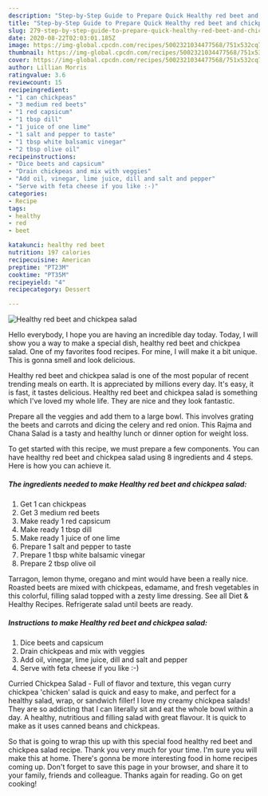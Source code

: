 ```yaml
---
description: "Step-by-Step Guide to Prepare Quick Healthy red beet and chickpea salad"
title: "Step-by-Step Guide to Prepare Quick Healthy red beet and chickpea salad"
slug: 279-step-by-step-guide-to-prepare-quick-healthy-red-beet-and-chickpea-salad
date: 2020-08-22T02:03:01.185Z
image: https://img-global.cpcdn.com/recipes/5002321034477568/751x532cq70/healthy-red-beet-and-chickpea-salad-recipe-main-photo.jpg
thumbnail: https://img-global.cpcdn.com/recipes/5002321034477568/751x532cq70/healthy-red-beet-and-chickpea-salad-recipe-main-photo.jpg
cover: https://img-global.cpcdn.com/recipes/5002321034477568/751x532cq70/healthy-red-beet-and-chickpea-salad-recipe-main-photo.jpg
author: Lillian Morris
ratingvalue: 3.6
reviewcount: 15
recipeingredient:
- "1 can chickpeas"
- "3 medium red beets"
- "1 red capsicum"
- "1 tbsp dill"
- "1 juice of one lime"
- "1 salt and pepper to taste"
- "1 tbsp white balsamic vinegar"
- "2 tbsp olive oil"
recipeinstructions:
- "Dice beets and capsicum"
- "Drain chickpeas and mix with veggies"
- "Add oil, vinegar, lime juice, dill and salt and pepper"
- "Serve with feta cheese if you like :-)"
categories:
- Recipe
tags:
- healthy
- red
- beet

katakunci: healthy red beet 
nutrition: 197 calories
recipecuisine: American
preptime: "PT23M"
cooktime: "PT35M"
recipeyield: "4"
recipecategory: Dessert

---
```



![Healthy red beet and chickpea salad](https://img-global.cpcdn.com/recipes/5002321034477568/751x532cq70/healthy-red-beet-and-chickpea-salad-recipe-main-photo.jpg)

Hello everybody, I hope you are having an incredible day today. Today, I will show you a way to make a special dish, healthy red beet and chickpea salad. One of my favorites food recipes. For mine, I will make it a bit unique. This is gonna smell and look delicious.

Healthy red beet and chickpea salad is one of the most popular of recent trending meals on earth. It is appreciated by millions every day. It's easy, it is fast, it tastes delicious. Healthy red beet and chickpea salad is something which I've loved my whole life. They are nice and they look fantastic.

Prepare all the veggies and add them to a large bowl. This involves grating the beets and carrots and dicing the celery and red onion. This Rajma and Chana Salad is a tasty and healthy lunch or dinner option for weight loss.


To get started with this recipe, we must prepare a few components. You can have healthy red beet and chickpea salad using 8 ingredients and 4 steps. Here is how you can achieve it.

<!--inarticleads1-->

##### The ingredients needed to make Healthy red beet and chickpea salad:

1. Get 1 can chickpeas
1. Get 3 medium red beets
1. Make ready 1 red capsicum
1. Make ready 1 tbsp dill
1. Make ready 1 juice of one lime
1. Prepare 1 salt and pepper to taste
1. Prepare 1 tbsp white balsamic vinegar
1. Prepare 2 tbsp olive oil


Tarragon, lemon thyme, oregano and mint would have been a really nice. Roasted beets are mixed with chickpeas, edamame, and fresh vegetables in this colorful, filling salad topped with a zesty lime dressing. See all Diet &amp; Healthy Recipes. Refrigerate salad until beets are ready. 

<!--inarticleads2-->

##### Instructions to make Healthy red beet and chickpea salad:

1. Dice beets and capsicum
1. Drain chickpeas and mix with veggies
1. Add oil, vinegar, lime juice, dill and salt and pepper
1. Serve with feta cheese if you like :-)


Curried Chickpea Salad - Full of flavor and texture, this vegan curry chickpea &#39;chicken&#39; salad is quick and easy to make, and perfect for a healthy salad, wrap, or sandwich filler! I love my creamy chickpea salads! They are so addicting that I can literally sit and eat the whole bowl within a day. A healthy, nutritious and filling salad with great flavour. It is quick to make as it uses canned beans and chickpeas. 

So that is going to wrap this up with this special food healthy red beet and chickpea salad recipe. Thank you very much for your time. I'm sure you will make this at home. There's gonna be more interesting food in home recipes coming up. Don't forget to save this page in your browser, and share it to your family, friends and colleague. Thanks again for reading. Go on get cooking!
